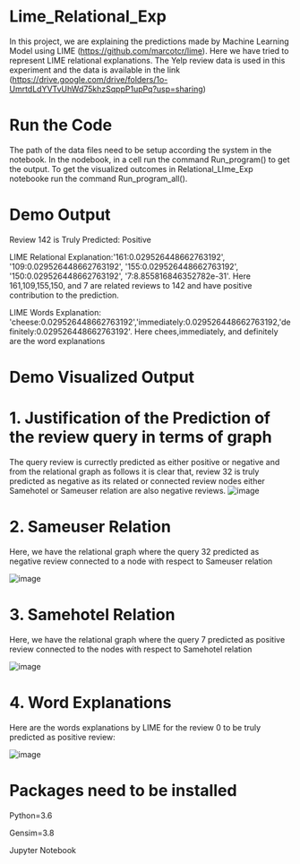 # Lime_Relational_Exp

In this project, we are explaining the predictions made by Machine Learning Model using LIME (https://github.com/marcotcr/lime). Here we have tried to represent LIME relational explanations. The Yelp review data is used in this experiment and the data is available in the link (https://drive.google.com/drive/folders/1o-UmrtdLdYVTvUhWd75khzSqppP1upPq?usp=sharing)

# Run the Code
The  path of the data files need to be setup according the system in the notebook. In the nodebook, in a cell  run the command Run_program() to get the output. To get the visualized outcomes in Relational_LIme_Exp notebooke run the command Run_program_all().

# Demo Output 
Review 142 is Truly Predicted: Positive 

LIME Relational Explanation:'161:0.029526448662763192', '109:0.029526448662763192', '155:0.029526448662763192', '150:0.029526448662763192', '7:8.855816846352782e-31'. Here 161,109,155,150, and 7 are related reviews to 142 and have positive contribution to the prediction. 

LIME Words Explanation: 'cheese:0.029526448662763192','immediately:0.029526448662763192,'definitely:0.029526448662763192'. Here chees,immediately, and definitely are the word explanations
# Demo Visualized Output
# 1. Justification of the Prediction of the review query in terms of graph
The query review is currectly predicted as either positive or negative and from the relational graph as follows it is clear that, review 32 is truly predicted as negative as its related or connected review nodes either Samehotel or Sameuser relation are also negative reviews. 
![image](https://user-images.githubusercontent.com/25291998/125535746-41460d3a-e8b7-477d-bc5d-f1a75a0c1bbc.png)

# 2. Sameuser Relation

Here, we have the relational graph where the query 32 predicted as negative review connected to a node with respect to Sameuser relation

![image](https://user-images.githubusercontent.com/25291998/125535876-5de9f900-d3f8-48b8-8a2c-069ad4b9ccc0.png)


# 3. Samehotel Relation

Here, we have the relational graph where the query 7 predicted as positive review connected to the nodes with respect to Samehotel relation

![image](https://user-images.githubusercontent.com/25291998/125536221-48b53886-e064-4849-af1b-999008cfc5f0.png)

# 4. Word Explanations

Here are the words explanations by LIME for the review 0 to be truly predicted as positive review:

![image](https://user-images.githubusercontent.com/25291998/125536350-236ef6f6-7d4a-4dfd-95f6-5468f5264c24.png)








# Packages need to be installed
Python=3.6

Gensim=3.8

Jupyter Notebook
